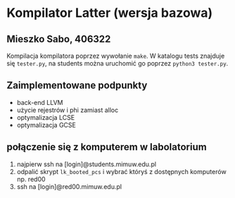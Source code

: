# Kompilator Latter (wersja bazowa)

## Mieszko Sabo, 406322

Kompilacja kompilatora poprzez wywołanie `make`.
W katalogu tests znajduje się `tester.py`, na students można uruchomić go poprzez `python3 tester.py`.

## Zaimplementowane podpunkty

- back-end LLVM
- użycie rejestrów i phi zamiast alloc
- optymalizacja LCSE
- optymalizacja GCSE

## połączenie się z komputerem w labolatorium

1. najpierw ssh na [login]@students.mimuw.edu.pl
2. odpalić skrypt `lk_booted_pcs` i wybrać któryś z dostępnych komputerów np. red00
3. ssh na [login]@red00.mimuw.edu.pl
